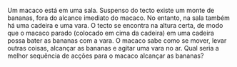 Um macaco está em uma sala. Suspenso do tecto existe um monte de bananas, fora do 
alcance imediato do macaco. No entanto, na sala também há uma cadeira e uma vara. O tecto se 
encontra na altura certa, de modo que o macaco parado (colocado em cima da cadeira) em uma cadeira 
possa bater as bananas com a vara. O macaco sabe como se mover, levar outras coisas, alcançar as 
bananas e agitar uma vara no ar. Qual seria a melhor sequência de acções para o macaco alcançar as 
bananas?